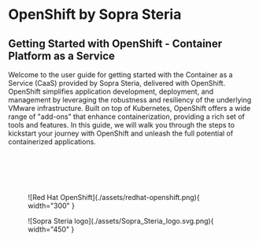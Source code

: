 # OpenShift by Sopra Steria


## Getting Started with OpenShift -  Container Platform as a Service

Welcome to the user guide for getting started with the Container as a Service (CaaS) provided by Sopra Steria, delivered with OpenShift. OpenShift simplifies application development, deployment, and management by leveraging the robustness and resiliency of the underlying VMware infrastructure. Built on top of Kubernetes, OpenShift offers a wide range of "add-ons" that enhance containerization, providing a rich set of tools and features. In this guide, we will walk you through the steps to kickstart your journey with OpenShift and unleash the full potential of containerized applications.

</br>
</br>
</br>
</br>


<figure markdown="span">
  ![Red Hat OpenShift](./assets/redhat-openshift.png){ width="300" }
</figure>

<figure markdown="span">
  ![Sopra Steria logo](./assets/Sopra_Steria_logo.svg.png){ width="450" }
</figure>


<!-- Logos in cards side by side -->

<!-- <div class="grid" markdown>

![Sopra Steria logo](./assets/Sopra_Steria_logo.svg.png){ .card }

![Red Hat OpenShift](./assets/redhat-openshift.png){ .card }

</div> -->